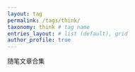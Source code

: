```yaml
---
layout: tag
permalink: /tags/think/
taxonomy: think # tag name
entries_layout: # list (default), grid
author_profile: true
---
```


随笔文章合集
